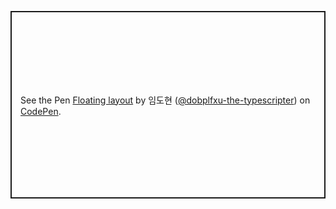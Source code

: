 <p class="codepen" data-height="300" data-theme-id="dark" data-default-tab="html,result" data-slug-hash="ZEmJJdZ" data-user="dobplfxu-the-typescripter" style="height: 300px; box-sizing: border-box; display: flex; align-items: center; justify-content: center; border: 2px solid; margin: 1em 0; padding: 1em;">
  <span>See the Pen <a href="https://codepen.io/dobplfxu-the-typescripter/pen/ZEmJJdZ">
  Floating layout</a> by 임도현 (<a href="https://codepen.io/dobplfxu-the-typescripter">@dobplfxu-the-typescripter</a>)
  on <a href="https://codepen.io">CodePen</a>.</span>
</p>
<script async src="https://cpwebassets.codepen.io/assets/embed/ei.js"></script>

